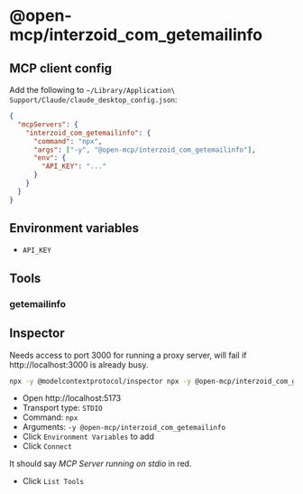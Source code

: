 # @open-mcp/interzoid_com_getemailinfo

## MCP client config

Add the following to `~/Library/Application\ Support/Claude/claude_desktop_config.json`:

```json
{
  "mcpServers": {
    "interzoid_com_getemailinfo": {
      "command": "npx",
      "args": ["-y", "@open-mcp/interzoid_com_getemailinfo"],
      "env": {
        "API_KEY": "..."
      }
    }
  }
}
```

## Environment variables

- `API_KEY`

## Tools

### getemailinfo

## Inspector

Needs access to port 3000 for running a proxy server, will fail if http://localhost:3000 is already busy.

```bash
npx -y @modelcontextprotocol/inspector npx -y @open-mcp/interzoid_com_getemailinfo
```

- Open http://localhost:5173
- Transport type: `STDIO`
- Command: `npx`
- Arguments: `-y @open-mcp/interzoid_com_getemailinfo`
- Click `Environment Variables` to add
- Click `Connect`

It should say _MCP Server running on stdio_ in red.

- Click `List Tools`
